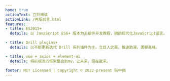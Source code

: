 ```yaml
---
home: true
actionText: 立刻阅读
actionLink: /再版前言.html
features:
- title: ES2015+
  details: 以 JavaScript ES6+ 版本为主插件开发教程，拥抱现代化JavaScript语言。

- title: Drill plugins+
  details: 以不断更新迭代 Drill 系列插件为主。立巨人之肩，推波助澜，勇攀高峰。

- title: vue + axios + element-ui
  details: 将前端流行框架整合到mv，让未来，现在就来。

footer: MIT Licensed | Copyright © 2022-present 阮中楠
---
```


<!-- 
  首页的编写参考文章：
  https://jackiehao.blog.csdn.net/article/details/106633226

  暂时不提供该图片路径配置
  heroImage: /ruanCat-logo.jpg
 -->




